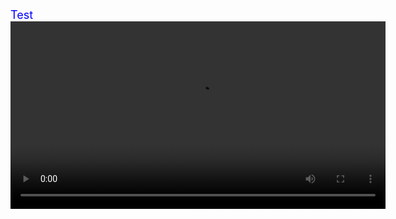 <div> <span style="font-size:18px; color:blue;"> Test </span> </div>
<video src="./video/test.mp4" controls width="600"></video>
